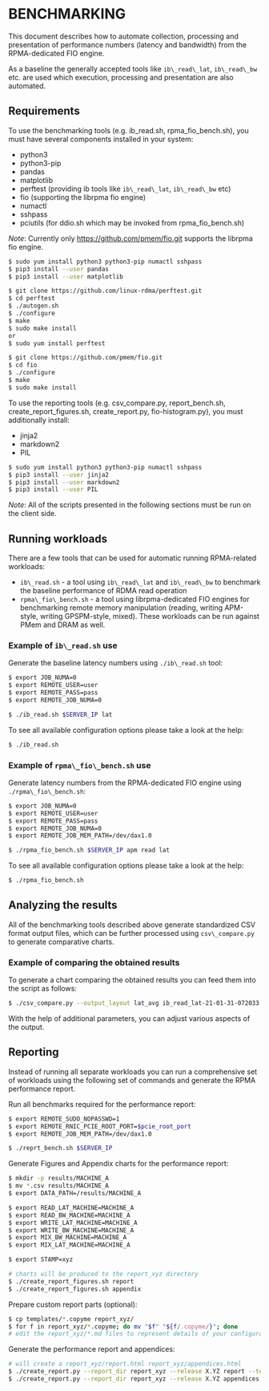 # BENCHMARKING

This document describes how to automate collection, processing and presentation of performance numbers (latency and bandwidth) from the RPMA-dedicated FIO engine.

As a baseline the generally accepted tools like `ib\_read\_lat`, `ib\_read\_bw` etc. are used which execution, processing and presentation are also automated.

## Requirements

To use the benchmarking tools (e.g. ib\_read.sh, rpma\_fio\_bench.sh), you must have several components installed in your system:
 - python3
 - python3-pip
 - pandas
 - matplotlib
 - perftest (providing ib tools like `ib\_read\_lat`, `ib\_read\_bw` etc)
 - fio (supporting the librpma fio engine)
 - numactl
 - sshpass
 - pciutils (for ddio.sh which may be invoked from rpma\_fio\_bench.sh)

*Note*: Currently only https://github.com/pmem/fio.git supports the librpma fio engine.

```sh
$ sudo yum install python3 python3-pip numactl sshpass
$ pip3 install --user pandas
$ pip3 install --user matplotlib

$ git clone https://github.com/linux-rdma/perftest.git
$ cd perftest
$ ./autogen.sh
$ ./configure
$ make
$ sudo make install
or
$ sudo yum install perftest

$ git clone https://github.com/pmem/fio.git
$ cd fio
$ ./configure
$ make
$ sudo make install
```

To use the reporting tools (e.g. csv\_compare.py, report\_bench.sh, create\_report\_figures.sh, create\_report.py, fio-histogram.py), you must additionally install:
 - jinja2
 - markdown2
 - PIL

```sh
$ sudo yum install python3 python3-pip numactl sshpass
$ pip3 install --user jinja2
$ pip3 install --user markdown2
$ pip3 install --user PIL
```

*Note*: All of the scripts presented in the following sections must be run on the client side.

## Running workloads

There are a few tools that can be used for automatic running RPMA-related workloads:

- `ib\_read.sh` - a tool using `ib\_read\_lat` and `ib\_read\_bw` to benchmark the baseline performance of RDMA read operation
- `rpma\_fio\_bench.sh` - a tool using librpma-dedicated FIO engines for benchmarking remote memory manipulation (reading, writing APM-style, writing GPSPM-style, mixed). These workloads can be run against PMem and DRAM as well.

### Example of `ib\_read.sh` use

Generate the baseline latency numbers using `./ib\_read.sh` tool:

```sh
$ export JOB_NUMA=0
$ export REMOTE_USER=user
$ export REMOTE_PASS=pass
$ export REMOTE_JOB_NUMA=0

$ ./ib_read.sh $SERVER_IP lat
```

To see all available configuration options please take a look at the help:

```sh
$ ./ib_read.sh
```

### Example of `rpma\_fio\_bench.sh` use

Generate latency numbers from the RPMA-dedicated FIO engine using `./rpma\_fio\_bench.sh`:

```sh
$ export JOB_NUMA=0
$ export REMOTE_USER=user
$ export REMOTE_PASS=pass
$ export REMOTE_JOB_NUMA=0
$ export REMOTE_JOB_MEM_PATH=/dev/dax1.0

$ ./rpma_fio_bench.sh $SERVER_IP apm read lat
```

To see all available configuration options please take a look at the help:

```sh
$ ./rpma_fio_bench.sh
```

## Analyzing the results

All of the benchmarking tools described above generate standardized CSV format output files, which can be further processed using `csv\_compare.py` to generate comparative charts.

### Example of comparing the obtained results

To generate a chart comparing the obtained results you can feed them into the script as follows:

```sh
$ ./csv_compare.py --output_layout lat_avg ib_read_lat-21-01-31-072033.csv rpma_fio_apm_read_lat_th1_dp1_dev_dax1.0-21-01-31-073733.csv --output_with_tables
```

With the help of additional parameters, you can adjust various aspects of the output.

## Reporting

Instead of running all separate workloads you can run a comprehensive set of workloads using the following set of commands and generate the RPMA performance report.

Run all benchmarks required for the performance report:

```sh
$ export REMOTE_SUDO_NOPASSWD=1
$ export REMOTE_RNIC_PCIE_ROOT_PORT=$pcie_root_port
$ export REMOTE_JOB_MEM_PATH=/dev/dax1.0

$ ./reprt_bench.sh $SERVER_IP
```

Generate Figures and Appendix charts for the performance report:

```sh
$ mkdir -p results/MACHINE_A
$ mv *.csv results/MACHINE_A
$ export DATA_PATH=/results/MACHINE_A

$ export READ_LAT_MACHINE=MACHINE_A
$ export READ_BW_MACHINE=MACHINE_A
$ export WRITE_LAT_MACHINE=MACHINE_A
$ export WRITE_BW_MACHINE=MACHINE_A
$ export MIX_BW_MACHINE=MACHINE_A
$ export MIX_LAT_MACHINE=MACHINE_A

$ export STAMP=xyz

# charts will be produced to the report_xyz directory
$ ./create_report_figures.sh report
$ ./create_report_figures.sh appendix
```

Prepare custom report parts (optional):

```sh
$ cp templates/*.copyme report_xyz/
$ for f in report_xyz/*.copyme; do mv "$f" "${f/.copyme/}"; done
# edit the report_xyz/*.md files to represent details of your configuration
```

Generate the performance report and appendices:

```sh
# will create a report_xyz/report.html report_xyz/appendices.html
$ ./create_report.py --report_dir report_xyz --release X.YZ report --test_date "Now" --high_level_setup_figure ./setup.png
$ ./create_report.py --report_dir report_xyz --release X.YZ appendices
```

